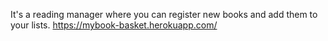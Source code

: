 It's a reading manager where you can register new books and add them to your lists.
https://mybook-basket.herokuapp.com/
